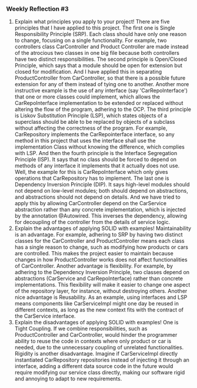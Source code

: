 ### Weekly Reflection #3
1. Explain what principles you apply to your project!
There are five principles that I have applied to this project. The first one is Single Responsibility Principle (SRP). Each class should have only one reason to change, focusing on a single functionality. For example, two controllers class CarController and Product Controller are made instead of the atrocious two classes in one big file because both controllers have two distinct responsibilities. The second principle is Open/Closed Principle, which says that a module should be open for extension but closed for modification. And I have applied this in separating ProductController from CarController, so that there is a possible future extension for any of them instead of tying one to another. Another more instructive example is the use of any interface (say 'CarRepoInterface') that one or more classes could implement, which allows the CarRepoInterface implementation to be extended or replaced without altering the flow of the program, adhering to the OCP. The third principle is Liskov Substitution Principle (LSP), which states objects of a superclass should be able to be replaced by objects of a subclass without affecting the correctness of the program.  For example, CarRepository implements the CarRepointerface interface, so any method in this project that uses the interface shall use the implementation Class without knowing the difference, which complies with LSP. And then the fourth principle is the Interface Segregation Principle (ISP). It says that no class should be forced to depend on methods of any interface it implements that it actually does not use. Well, the example for this is CarRepoInterface which only gives operations that CarRepository has to implement. The last one is Dependency Inversion Principle (DIP). It says high-level modules should not depend on low-level modules; both should depend on abstractions, and abstractions should not depend on details. And we have tried to apply this by allowing CarController depend on the CarService abstraction rather than any concrete implementation, which is injected by the annotation @Autowired. This inverses the dependency, allowing for decoupling of the controller from the details of service logic.
2. Explain the advantages of applying SOLID with examples!
Maintainability is an advantage. For example, adhering to SRP by having two distinct classes for the CarController and ProductController means each class has a single reason to change, such as modifying how products or cars are controlled. This makes the project easier to maintain because changes in how ProductController works does not affect functionalities of CarController. Another advantage is flexibility. For example, by adhering to the Dependency Inversion Principle, two classes depend on abstractions (CarService and CarRepoInterface) rather than concrete implementations. This flexibility will make it easier to change one aspect of the repository layer, for instance, without destroying others. Another nice advantage is Reusability. As an example, using interfaces and LSP means components like CarServiceImpl might one day be reused in different contexts, as long as the new context fits with the contract of the CarService interface.
3. Explain the disadvantages of applying SOLID with examples!
One is Tight Coupling. If we combine responsibilities, such as ProductController and CarController, would hinder the programmer ability to reuse the code in contexts where only product or car is needed, due to the unnecessary coupling of unrelated functionalities. Rigidity is another disadvantage. Imagine if CarServiceImpl directly instantiated CarRepository repositories instead of injecting it through an interface, adding a different data source code in the future would require modifying our service class directly, making our software rigid and annoying to adapt to new requirements.



